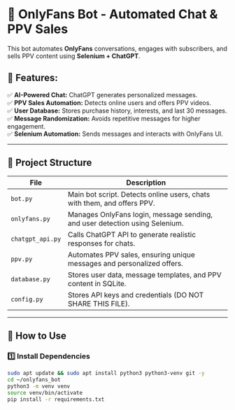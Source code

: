 # 🤖 OnlyFans Bot - Automated Chat & PPV Sales

This bot automates **OnlyFans** conversations, engages with subscribers, and sells PPV content using **Selenium + ChatGPT**.

## 🌟 Features:
✅ **AI-Powered Chat:** ChatGPT generates personalized messages.  
✅ **PPV Sales Automation:** Detects online users and offers PPV videos.  
✅ **User Database:** Stores purchase history, interests, and last 30 messages.  
✅ **Message Randomization:** Avoids repetitive messages for higher engagement.  
✅ **Selenium Automation:** Sends messages and interacts with OnlyFans UI.  

---

## 📂 Project Structure

| File | Description |
|------|------------|
| `bot.py` | Main bot script. Detects online users, chats with them, and offers PPV. |
| `onlyfans.py` | Manages OnlyFans login, message sending, and user detection using Selenium. |
| `chatgpt_api.py` | Calls ChatGPT API to generate realistic responses for chats. |
| `ppv.py` | Automates PPV sales, ensuring unique messages and personalized offers. |
| `database.py` | Stores user data, message templates, and PPV content in SQLite. |
| `config.py` | Stores API keys and credentials (DO NOT SHARE THIS FILE). |

---

## 🚀 How to Use

### **1️⃣ Install Dependencies**
```bash
sudo apt update && sudo apt install python3 python3-venv git -y
cd ~/onlyfans_bot
python3 -m venv venv
source venv/bin/activate
pip install -r requirements.txt
